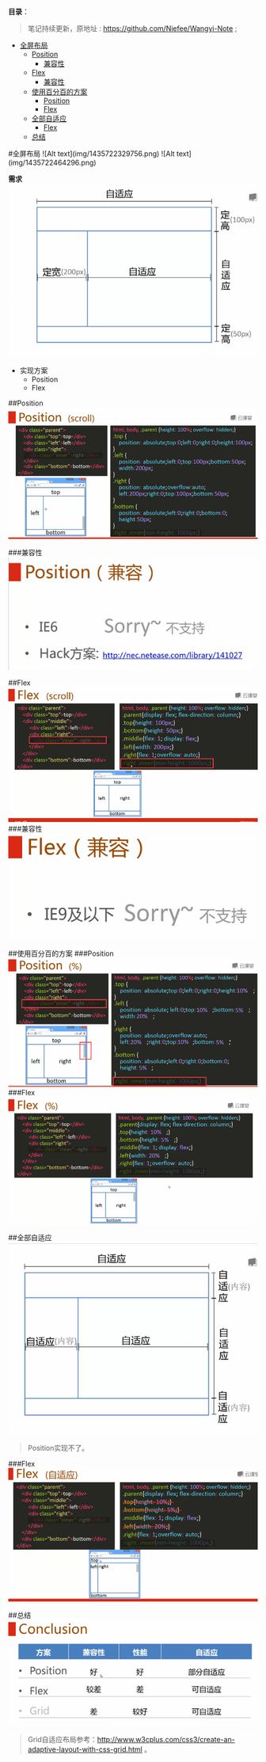 **目录**：

>笔记持续更新，原地址 : https://github.com/Niefee/Wangyi-Note ;

<ul>
<li><a href="#全屏布局">全屏布局</a><ul>
<li><a href="#position">Position</a><ul>
<li><a href="#兼容性">兼容性</a></li>
</ul>
</li>
<li><a href="#flex">Flex</a><ul>
<li><a href="#兼容性-1">兼容性</a></li>
</ul>
</li>
<li><a href="#使用百分百的方案">使用百分百的方案</a><ul>
<li><a href="#position-1">Position</a></li>
<li><a href="#flex-1">Flex</a></li>
</ul>
</li>
<li><a href="#全部自适应">全部自适应</a><ul>
<li><a href="#flex-2">Flex</a></li>
</ul>
</li>
<li><a href="#总结">总结</a></li>
</ul>
</li>
</ul>
#全屏布局
![Alt text](img/1435722329756.png)
![Alt text](img/1435722464296.png)

**需求**
![Alt text](img/1435722490173.png)

 - 实现方案
	 - Position
	 - Flex

##Position
![Alt text](img/1435722821498.png)

###兼容性
![Alt text](img/1435722857465.png)

##Flex
![Alt text](img/1435723048857.png)
###兼容性
![Alt text](img/1435723105110.png)

##使用百分百的方案
###Position
![Alt text](img/1435723250806.png)
###Flex
![Alt text](img/1435723273549.png)

##全部自适应
![Alt text](img/1435723310106.png)

>Position实现不了。

###Flex
![Alt text](img/1435723402548.png)

##总结
![Alt text](img/1435723425184.png)

>Grid自适应布局参考：http://www.w3cplus.com/css3/create-an-adaptive-layout-with-css-grid.html 。
